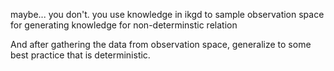 maybe... you don't.
you use knowledge in ikgd to sample observation space for generating knowledge for 
non-determinstic relation

And after gathering the data from observation space, generalize to some best practice that is deterministic.
